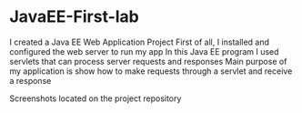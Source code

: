 # JavaEE-First-lab

I created a Java EE Web Application Project
First of all, I installed and configured the web server to run my app
In this Java EE program I used servlets that can process server requests and responses
Main purpose of my application is show how to make requests through a servlet and receive a response

Screenshots located on the project repository
